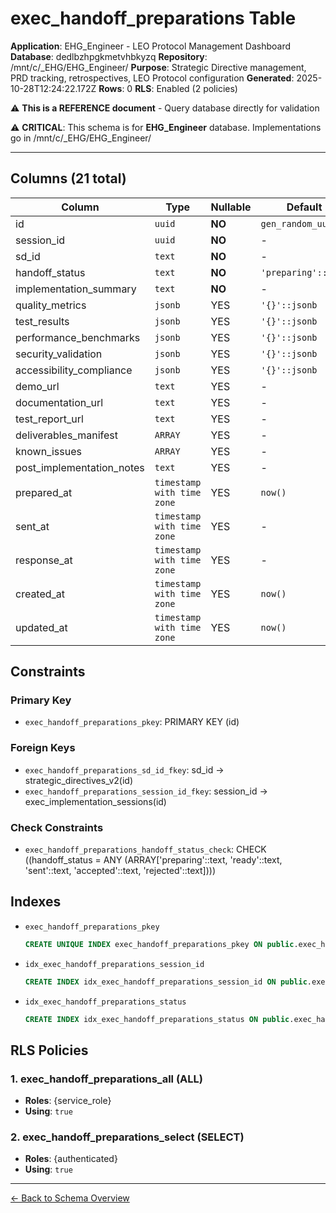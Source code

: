 # exec_handoff_preparations Table

**Application**: EHG_Engineer - LEO Protocol Management Dashboard
**Database**: dedlbzhpgkmetvhbkyzq
**Repository**: /mnt/c/_EHG/EHG_Engineer/
**Purpose**: Strategic Directive management, PRD tracking, retrospectives, LEO Protocol configuration
**Generated**: 2025-10-28T12:24:22.172Z
**Rows**: 0
**RLS**: Enabled (2 policies)

⚠️ **This is a REFERENCE document** - Query database directly for validation

⚠️ **CRITICAL**: This schema is for **EHG_Engineer** database. Implementations go in /mnt/c/_EHG/EHG_Engineer/

---

## Columns (21 total)

| Column | Type | Nullable | Default | Description |
|--------|------|----------|---------|-------------|
| id | `uuid` | **NO** | `gen_random_uuid()` | - |
| session_id | `uuid` | **NO** | - | - |
| sd_id | `text` | **NO** | - | - |
| handoff_status | `text` | **NO** | `'preparing'::text` | - |
| implementation_summary | `text` | **NO** | - | - |
| quality_metrics | `jsonb` | YES | `'{}'::jsonb` | - |
| test_results | `jsonb` | YES | `'{}'::jsonb` | - |
| performance_benchmarks | `jsonb` | YES | `'{}'::jsonb` | - |
| security_validation | `jsonb` | YES | `'{}'::jsonb` | - |
| accessibility_compliance | `jsonb` | YES | `'{}'::jsonb` | - |
| demo_url | `text` | YES | - | - |
| documentation_url | `text` | YES | - | - |
| test_report_url | `text` | YES | - | - |
| deliverables_manifest | `ARRAY` | YES | - | - |
| known_issues | `ARRAY` | YES | - | - |
| post_implementation_notes | `text` | YES | - | - |
| prepared_at | `timestamp with time zone` | YES | `now()` | - |
| sent_at | `timestamp with time zone` | YES | - | - |
| response_at | `timestamp with time zone` | YES | - | - |
| created_at | `timestamp with time zone` | YES | `now()` | - |
| updated_at | `timestamp with time zone` | YES | `now()` | - |

## Constraints

### Primary Key
- `exec_handoff_preparations_pkey`: PRIMARY KEY (id)

### Foreign Keys
- `exec_handoff_preparations_sd_id_fkey`: sd_id → strategic_directives_v2(id)
- `exec_handoff_preparations_session_id_fkey`: session_id → exec_implementation_sessions(id)

### Check Constraints
- `exec_handoff_preparations_handoff_status_check`: CHECK ((handoff_status = ANY (ARRAY['preparing'::text, 'ready'::text, 'sent'::text, 'accepted'::text, 'rejected'::text])))

## Indexes

- `exec_handoff_preparations_pkey`
  ```sql
  CREATE UNIQUE INDEX exec_handoff_preparations_pkey ON public.exec_handoff_preparations USING btree (id)
  ```
- `idx_exec_handoff_preparations_session_id`
  ```sql
  CREATE INDEX idx_exec_handoff_preparations_session_id ON public.exec_handoff_preparations USING btree (session_id)
  ```
- `idx_exec_handoff_preparations_status`
  ```sql
  CREATE INDEX idx_exec_handoff_preparations_status ON public.exec_handoff_preparations USING btree (handoff_status)
  ```

## RLS Policies

### 1. exec_handoff_preparations_all (ALL)

- **Roles**: {service_role}
- **Using**: `true`

### 2. exec_handoff_preparations_select (SELECT)

- **Roles**: {authenticated}
- **Using**: `true`

---

[← Back to Schema Overview](../database-schema-overview.md)
